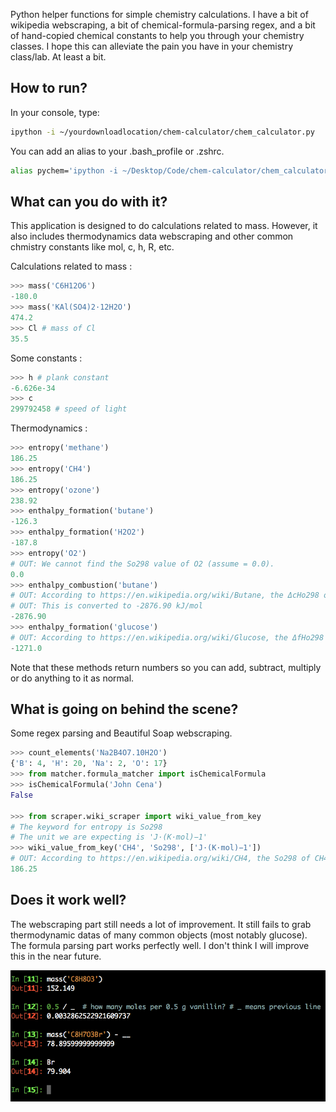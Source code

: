 Python helper functions for simple chemistry calculations. I have a bit of wikipedia webscraping, a bit of chemical-formula-parsing regex, and a bit of hand-copied chemical constants to help you through your chemistry classes. I hope this can alleviate the pain you have in your chemistry class/lab. At least a bit.

## How to run? 

In your console, type:

```bash
ipython -i ~/yourdownloadlocation/chem-calculator/chem_calculator.py
```

You can add an alias to your .bash_profile or .zshrc.

```bash
alias pychem='ipython -i ~/Desktop/Code/chem-calculator/chem_calculator.py'
```

## What can you do with it?

This application is designed to do calculations related to mass.
However, it also includes thermodynamics data webscraping and other
common chmistry constants like mol, c, h, R, etc.

Calculations related to mass :

```python
>>> mass('C6H12O6')
-180.0
>>> mass('KAl(SO4)2·12H2O')
474.2
>>> Cl # mass of Cl
35.5
```

Some constants :

```python
>>> h # plank constant
-6.626e-34
>>> c
299792458 # speed of light
```

Thermodynamics :

```python
>>> entropy('methane')
186.25
>>> entropy('CH4')
186.25
>>> entropy('ozone')
238.92
>>> enthalpy_formation('butane')
-126.3
>>> enthalpy_formation('H2O2')
-187.8
>>> entropy('O2')
# OUT: We cannot find the So298 value of O2 (assume = 0.0).
0.0
>>> enthalpy_combustion('butane')
# OUT: According to https://en.wikipedia.org/wiki/Butane, the ΔcHo298 of butane is -2.88 MJ mol−1
# OUT: This is converted to -2876.90 kJ/mol
-2876.90
>>> enthalpy_formation('glucose')
# OUT: According to https://en.wikipedia.org/wiki/Glucose, the ΔfHo298 of glucose is -1271.00 kJ/mol
-1271.0
```

Note that these methods return numbers so you can add, subtract, multiply or do anything
to it as normal.

## What is going on behind the scene?

Some regex parsing and Beautiful Soap webscraping.

```python
>>> count_elements('Na2B4O7.10H2O')
{'B': 4, 'H': 20, 'Na': 2, 'O': 17}
>>> from matcher.formula_matcher import isChemicalFormula
>>> isChemicalFormula('John Cena')
False

>>> from scraper.wiki_scraper import wiki_value_from_key
# The keyword for entropy is So298
# The unit we are expecting is 'J·(K·mol)−1'
>>> wiki_value_from_key('CH4', 'So298', ['J·(K·mol)−1'])
# OUT: According to https://en.wikipedia.org/wiki/CH4, the So298 of CH4 is 186.25 J·(K·mol)−1
186.25
```

## Does it work well?

The webscraping part still needs a lot of improvement. It still fails to grab thermodynamic
datas of many common objects (most notably glucose). The formula parsing part works perfectly well.
I don't think I will improve this in the near future.

<img src="https://github.com/ssantichaivekin/chem-calculator/blob/master/screenshot.png" width="600">


